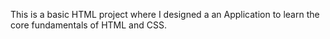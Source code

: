This is a basic HTML project where I designed a an Application to learn the core fundamentals of HTML and CSS.
